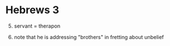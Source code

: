 # Hebrews 3


5) servant = therapon


12) note that he is addressing "brothers" in fretting about unbelief
